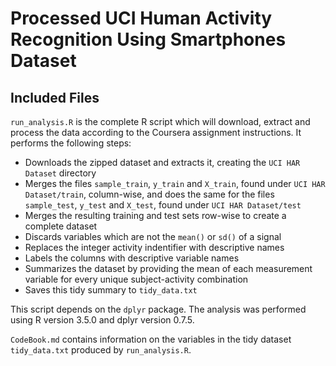 # Processed UCI Human Activity Recognition Using Smartphones Dataset

## Included Files

`run_analysis.R` is the complete R script which will download, extract and 
process the data according to the Coursera assignment instructions.  It performs
the following steps:  
* Downloads the zipped dataset and extracts it, creating the `UCI HAR Dataset` 
directory  
* Merges the files `sample_train`, `y_train` and `X_train`, found under
`UCI HAR Dataset/train`, column-wise, and does the same for the files 
`sample_test`, `y_test` and `X_test`, found under `UCI HAR Dataset/test`   
* Merges the resulting training and test sets row-wise to create a complete
dataset  
* Discards variables which are not the `mean()` or `sd()` of a signal  
* Replaces the integer activity indentifier with descriptive names  
* Labels the columns with descriptive variable names
* Summarizes the dataset by providing the mean of each measurement variable for 
every unique subject-activity combination
* Saves this tidy summary to `tidy_data.txt`  

This script depends on the `dplyr` package. The analysis was performed
using R version 3.5.0 and dplyr version 0.7.5.  

`CodeBook.md` contains information on the variables in the tidy dataset 
`tidy_data.txt` produced by `run_analysis.R`.  

